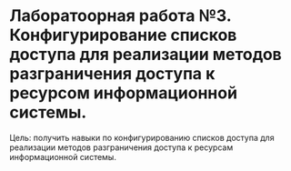 # Лаборатоорная работа №3. Конфигурирование списков доступа для реализации методов разграничения доступа к ресурсом информационной системы.

Цель: получить навыки по конфигурированию списков доступа для реализации методов разграничения доступа к ресурсам информационной системы.
